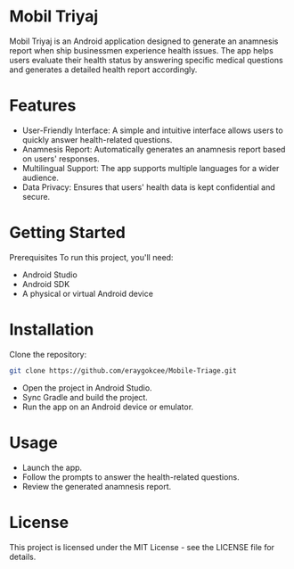 # Mobil Triyaj
Mobil Triyaj is an Android application designed to generate an anamnesis report when ship businessmen experience health issues. The app helps users evaluate their health status by answering specific medical questions and generates a detailed health report accordingly.

# Features
* User-Friendly Interface: A simple and intuitive interface allows users to quickly answer health-related questions.
* Anamnesis Report: Automatically generates an anamnesis report based on users' responses.
* Multilingual Support: The app supports multiple languages for a wider audience.
* Data Privacy: Ensures that users' health data is kept confidential and secure.
# Getting Started
Prerequisites
To run this project, you'll need:

* Android Studio
* Android SDK
* A physical or virtual Android device
# Installation
Clone the repository:
```bash
git clone https://github.com/eraygokcee/Mobile-Triage.git
```
* Open the project in Android Studio.
* Sync Gradle and build the project.
* Run the app on an Android device or emulator.
# Usage
* Launch the app.
* Follow the prompts to answer the health-related questions.
* Review the generated anamnesis report.
  
# License
This project is licensed under the MIT License - see the LICENSE file for details.
